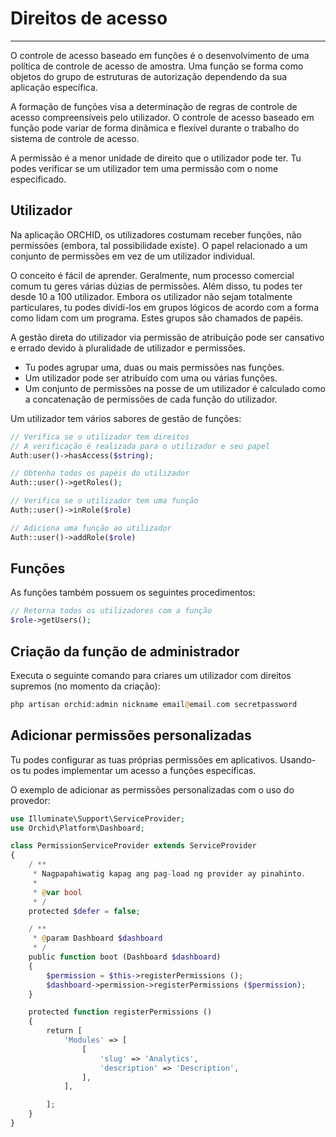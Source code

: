 # Direitos de acesso
----------
O controle de acesso baseado em funções é o desenvolvimento de uma política de controle de acesso de amostra. Uma função se forma como objetos do grupo de estruturas de autorização dependendo da sua aplicação específica.

A formação de funções visa a determinação de regras de controle de acesso compreensíveis pelo utilizador. O controle de acesso baseado em função pode variar de forma dinâmica e flexível durante o trabalho do sistema de controle de acesso.

A permissão é a menor unidade de direito que o utilizador pode ter. Tu podes verificar se um utilizador tem uma permissão com o nome especificado.

## Utilizador

Na aplicação ORCHID, os utilizadores costumam receber funções, não permissões (embora, tal possibilidade existe). O papel relacionado a um conjunto de permissões em vez de um utilizador individual.

O conceito é fácil de aprender. Geralmente, num processo comercial comum tu geres várias dúzias de permissões. Além disso, tu podes ter desde 10 a 100 utilizador. Embora os utilizador não sejam totalmente particulares, tu podes dividi-los em grupos lógicos de acordo com a forma como lidam com um programa. Estes grupos são chamados de papéis.

A gestão direta do utilizador via permissão de atribuição pode ser cansativo e errado devido à pluralidade de utilizador e permissões.

- Tu podes agrupar uma, duas ou mais permissões nas funções.
- Um utilizador pode ser atribuído com uma ou várias funções.
- Um conjunto de permissões na posse de um utilizador é calculado como a concatenação de permissões de cada função do utilizador.


Um utilizador tem vários sabores de gestão de funções:

```php
// Verifica se o utilizador tem direitos
// A verificação é realizada para o utilizador e seu papel
Auth:user()->hasAccess($string);

// Obtenha todos os papéis do utilizador
Auth::user()->getRoles();

// Verifica se o utilizador tem uma função
Auth::user()->inRole($role)

// Adiciona uma função ao utilizador
Auth::user()->addRole($role)
```

## Funções

As funções também possuem os seguintes procedimentos:

```php
// Retorna todos os utilizadores com a função
$role->getUsers();
```


## Criação da função de administrador

Executa o seguinte comando para criares um utilizador com direitos supremos (no momento da criação):


```php
php artisan orchid:admin nickname email@email.com secretpassword
```


## Adicionar permissões personalizadas

Tu podes configurar as tuas próprias permissões em aplicativos.
Usando-os tu podes implementar um acesso a funções específicas.

O exemplo de adicionar as permissões personalizadas com o uso do provedor:

```php
use Illuminate\Support\ServiceProvider;
use Orchid\Platform\Dashboard;

class PermissionServiceProvider extends ServiceProvider
{
    / **
     * Nagpapahiwatig kapag ang pag-load ng provider ay pinahinto.
     *
     * @var bool
     * /
    protected $defer = false;

    / **
     * @param Dashboard $dashboard
     * /
    public function boot (Dashboard $dashboard)
    {
        $permission = $this->registerPermissions ();
        $dashboard->permission->registerPermissions ($permission);
    }

    protected function registerPermissions ()
    {
        return [
            'Modules' => [
                [
                    'slug' => 'Analytics',
                    'description' => 'Description',
                ],
            ],

        ];
    }
}
```
